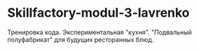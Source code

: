 # Skillfactory-modul-3-lavrenko
Тренировка кода.
Экспериментальная "кухня".
"Подвальный полуфабрикат" для будущих ресторанных блюд.

